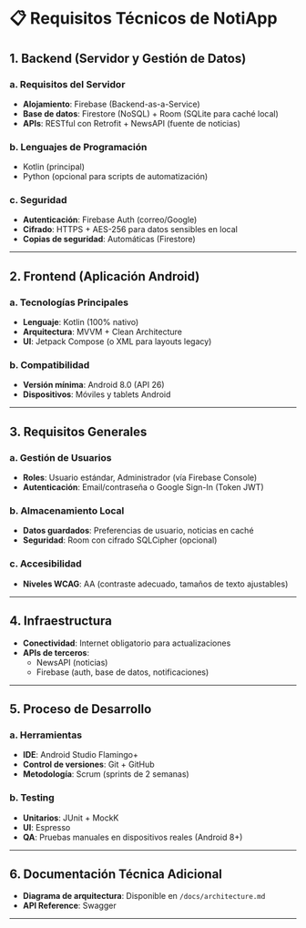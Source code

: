 # 📋 **Requisitos Técnicos de NotiApp**  

## **1. Backend (Servidor y Gestión de Datos)**  
### **a. Requisitos del Servidor**  
- **Alojamiento**: Firebase (Backend-as-a-Service)  
- **Base de datos**: Firestore (NoSQL) + Room (SQLite para caché local)  
- **APIs**: RESTful con Retrofit + NewsAPI (fuente de noticias)  

### **b. Lenguajes de Programación**  
- Kotlin (principal)  
- Python (opcional para scripts de automatización)  

### **c. Seguridad**  
- **Autenticación**: Firebase Auth (correo/Google)  
- **Cifrado**: HTTPS + AES-256 para datos sensibles en local  
- **Copias de seguridad**: Automáticas (Firestore)  

---

## **2. Frontend (Aplicación Android)**  
### **a. Tecnologías Principales**  
- **Lenguaje**: Kotlin (100% nativo)  
- **Arquitectura**: MVVM + Clean Architecture  
- **UI**: Jetpack Compose (o XML para layouts legacy)  

### **b. Compatibilidad**  
- **Versión mínima**: Android 8.0 (API 26)  
- **Dispositivos**: Móviles y tablets Android  

---

## **3. Requisitos Generales**  
### **a. Gestión de Usuarios**  
- **Roles**: Usuario estándar, Administrador (vía Firebase Console)  
- **Autenticación**: Email/contraseña o Google Sign-In (Token JWT)  

### **b. Almacenamiento Local**  
- **Datos guardados**: Preferencias de usuario, noticias en caché  
- **Seguridad**: Room con cifrado SQLCipher (opcional)  

### **c. Accesibilidad**  
- **Niveles WCAG**: AA (contraste adecuado, tamaños de texto ajustables)  

---

## **4. Infraestructura**  
- **Conectividad**: Internet obligatorio para actualizaciones  
- **APIs de terceros**:  
  - NewsAPI (noticias)  
  - Firebase (auth, base de datos, notificaciones)  

---

## **5. Proceso de Desarrollo**  
### **a. Herramientas**  
- **IDE**: Android Studio Flamingo+  
- **Control de versiones**: Git + GitHub  
- **Metodología**: Scrum (sprints de 2 semanas)  

### **b. Testing**  
- **Unitarios**: JUnit + MockK  
- **UI**: Espresso  
- **QA**: Pruebas manuales en dispositivos reales (Android 8+)  

---

## **6. Documentación Técnica Adicional**  
- **Diagrama de arquitectura**: Disponible en `/docs/architecture.md`  
- **API Reference**: Swagger 

--- 
